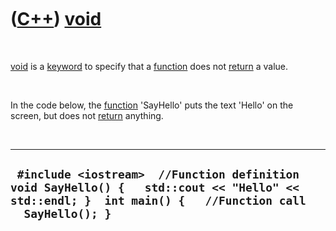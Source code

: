 
 

 

 

 

 

([C++](Cpp.md)) [void](CppVoid.md)
====================================

 

[void](CppVoid.md) is a [keyword](CppKeyword.md) to specify that a
[function](CppFunction.md) does not [return](CppReturn.md) a value.

 

In the code below, the [function](CppFunction.md) 'SayHello' puts the
text 'Hello' on the screen, but does not [return](CppReturn.md)
anything.

 

  --------------------------------------------------------------------------------------------------------------------------------------------------------
  ` #include <iostream>  //Function definition void SayHello() {   std::cout << "Hello" << std::endl; }  int main() {   //Function call   SayHello(); }`
  --------------------------------------------------------------------------------------------------------------------------------------------------------

 

 

 

 

 

 

